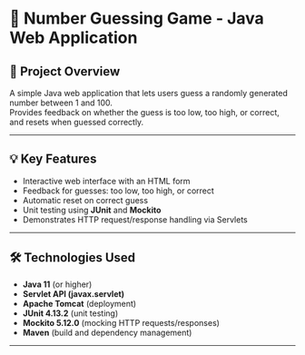 # 🎯 Number Guessing Game - Java Web Application

## 🔹 Project Overview
A simple Java web application that lets users guess a randomly generated number between 1 and 100.  
Provides feedback on whether the guess is too low, too high, or correct, and resets when guessed correctly.

---

## 💡 Key Features
- Interactive web interface with an HTML form
- Feedback for guesses: too low, too high, or correct
- Automatic reset on correct guess
- Unit testing using **JUnit** and **Mockito**
- Demonstrates HTTP request/response handling via Servlets

---

## 🛠 Technologies Used
- **Java 11** (or higher)
- **Servlet API (javax.servlet)**
- **Apache Tomcat** (deployment)
- **JUnit 4.13.2** (unit testing)
- **Mockito 5.12.0** (mocking HTTP requests/responses)
- **Maven** (build and dependency management)

--- 


